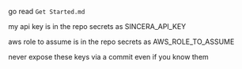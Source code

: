 go read `Get Started.md`

my api key is in the repo secrets as SINCERA_API_KEY

aws role to assume is in the repo secrets as AWS_ROLE_TO_ASSUME

never expose these keys via a commit even if you know them
